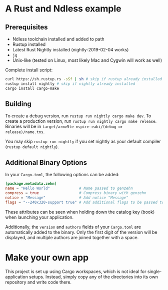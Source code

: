 # A Rust and Ndless example

## Prerequisites
- Ndless toolchain installed and added to path
- Rustup installed
- Latest Rust Nightly installed (nightly-2019-02-04 works)
- `jq`
- Unix-like (tested on Linux, most likely Mac and Cygwin will work as well)

Complete install script:
```bash
curl https://sh.rustup.rs -sSf | sh # skip if rustup already installed
rustup install nightly # skip if nightly already installed
cargo install cargo-make
```

## Building
To create a debug version, run `rustup run nightly cargo make dev`. To create
a production version, run `rustup run nightly cargo make release`. Binaries will
be in `target/armv5te-nspire-eabi/(debug or release)/name.tns`.


You may skip `rustup run nightly` if you set nightly as your default compiler
(`rustup default nightly`).
## Additional Binary Options
In your `Cargo.toml`, the following options can be added:
```toml
[package.metadata.zehn]
name = "Hello World"             # Name passed to genzehn
compress = true                  # Compress binary with genzehn
notice = "Message"               # Add notice "Message"
flags = "--240x320-support true" # Add additional flags to be passed to genzehn
```
These attributes can be seen when holding down the catalog key (book) when
launching your application.

Additionally, the `version` and `authors` fields of your `Cargo.toml` are automatically
added to the binary. Only the first digit of the version will be displayed, and multiple authors
are joined together with a space.

# Make your own app
This project is set up using Cargo workspaces, which is not ideal for single-application
setups. Instead, simply copy any of the directories into its own repository and 
write code there.
